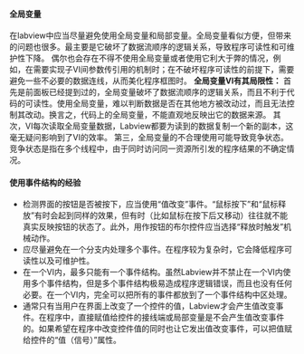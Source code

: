 #### 全局变量
在labview中应当尽量避免使用全局变量和局部变量。全局变量看似方便，但带来的问题也很多。最主要是它破坏了数据流顺序的逻辑关系，导致程序可读性和可维护性下降。
偶尔也会存在不得不使用全局变量或者使用它利大于弊的情况，例如，在需要实现子VI间参数传引用的机制时；在不破坏程序可读性的前提下，需要避免一些不必要的数据连线，从而美化程序框图时。
**全局变量VI有其局限性：**
首先是前面板已经提到过的，全局变量破坏了数据流顺序的逻辑关系，而且不利于代码的可读性。使用全局变量，难以判断数据是否在其他地方被改动过，而且无法控制其改动。换言之，代码上的全局变量，不能直观地反映出它的数据来源。
其次，VI每次读取全局变量数据，Labview都要为读到的数据复制一个新的副本，这毫无疑问影响到了VI的效率。
第三，全局变量的不合理使用可能导致竞争状态。竞争状态是指在多个线程中，由于同时访问同一资源所引发的程序结果的不确定情况。

#### 使用事件结构的经验
- 检测界面的按钮是否被按下，应当使用“值改变”事件。“鼠标按下”和“鼠标释放”有时会起到同样的效果，但有时（比如鼠标在按下后又移动）往往就不能真实反映按钮的状态了。此外，用作按钮的布尔控件应当选择“释放时触发”机械动作。
- 应尽量避免在一个分支内处理多个事件。在程序较为复杂时，它会降低程序可读性以及可维护性。
- 在一个VI内，最多只能有一个事件结构。虽然Labview并不禁止在一个VI内使用多个事件结构，但是多个事件结构极易造成程序逻辑错误，而且也没有任何必要。在一个VI内，完全可以把所有的事件都放到了一个事件结构中区处理。
- 通常只有当用户在界面上改变了一个控件的值，Labview才会产生值改变事件。在程序中，直接赋值给控件的接线端或局部变量是不会产生值改变事件的。如果希望在程序中改变控件值的同时也让它发出值改变事件，可以把值赋给控件的“值（信号）”属性。
